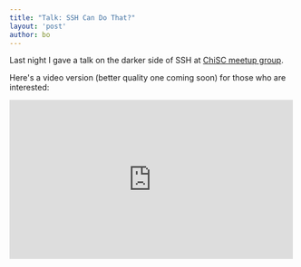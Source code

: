 ```yaml
---
title: "Talk: SSH Can Do That?"
layout: 'post'
author: bo
---
```


Last night I gave a talk on the darker side of SSH at [ChiSC meetup group](www.meetup.com/ChicagoSC/).

Here's a video version (better quality one coming soon) for those who are interested:

<iframe src="http://player.vimeo.com/video/54505525?byline=0&amp;portrait=0&amp;badge=0&amp;color=cc7833" width="500" height="281" frameborder="0" webkitAllowFullScreen mozallowfullscreen allowFullScreen></iframe>
